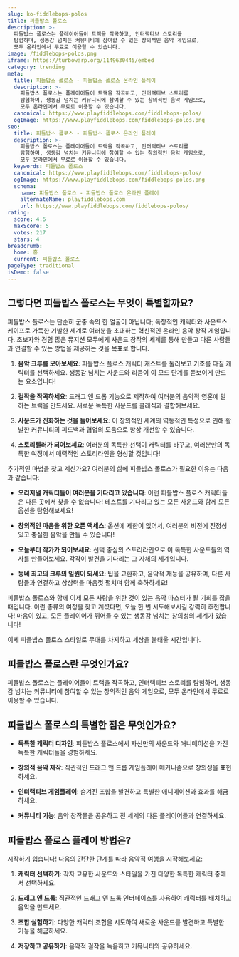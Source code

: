 ```yaml
---
slug: ko-fiddlebops-polos
title: 피들밥스 폴로스
description: >-
  피들밥스 폴로스는 플레이어들이 트랙을 작곡하고, 인터랙티브 스토리를 
  탐험하며, 생동감 넘치는 커뮤니티에 참여할 수 있는 창의적인 음악 게임으로, 
  모두 온라인에서 무료로 이용할 수 있습니다.
image: /fiddlebops-polos.png
iframe: https://turbowarp.org/1149630445/embed
category: trending
meta:
  title: 피들밥스 폴로스 - 피들밥스 폴로스 온라인 플레이
  description: >-
    피들밥스 폴로스는 플레이어들이 트랙을 작곡하고, 인터랙티브 스토리를 
    탐험하며, 생동감 넘치는 커뮤니티에 참여할 수 있는 창의적인 음악 게임으로, 
    모두 온라인에서 무료로 이용할 수 있습니다.
  canonical: https://www.playfiddlebops.com/fiddlebops-polos/
  ogImage: https://www.playfiddlebops.com/fiddlebops-polos.png
seo:
  title: 피들밥스 폴로스 - 피들밥스 폴로스 온라인 플레이
  description: >-
    피들밥스 폴로스는 플레이어들이 트랙을 작곡하고, 인터랙티브 스토리를 
    탐험하며, 생동감 넘치는 커뮤니티에 참여할 수 있는 창의적인 음악 게임으로, 
    모두 온라인에서 무료로 이용할 수 있습니다.
  keywords: 피들밥스 폴로스
  canonical: https://www.playfiddlebops.com/fiddlebops-polos/
  ogImage: https://www.playfiddlebops.com/fiddlebops-polos.png
  schema:
    name: 피들밥스 폴로스 - 피들밥스 폴로스 온라인 플레이
    alternateName: playfiddlebops.com
    url: https://www.playfiddlebops.com/fiddlebops-polos/
rating:
  score: 4.6
  maxScore: 5
  votes: 217
  stars: 4
breadcrumb:
  home: 홈
  current: 피들밥스 폴로스
pageType: traditional
isDemo: false
---
```


## 그렇다면 피들밥스 폴로스는 무엇이 특별할까요?

피들밥스 폴로스는 단순히 군중 속의 한 얼굴이 아닙니다; 독창적인 캐릭터와 사운드스케이프로 가득한 기발한 세계로 여러분을 초대하는 혁신적인 온라인 음악 창작 게임입니다. 초보자와 경험 많은 뮤지션 모두에게 사운드 창작의 세계를 통해 만들고 다른 사람들과 연결할 수 있는 방법을 제공하는 것을 목표로 합니다.

1. **음악 크루를 모아보세요**: 피들밥스 폴로스 캐릭터 캐스트를 둘러보고 기초를 다질 캐릭터를 선택하세요. 생동감 넘치는 사운드와 리듬이 이 모드 단계를 돋보이게 만드는 요소입니다!

2. **걸작을 작곡하세요**: 드래그 앤 드롭 기능으로 제작하여 여러분의 음악적 영혼에 말하는 트랙을 만드세요. 새로운 독특한 사운드를 클래식과 결합해보세요.

3. **사운드가 진화하는 것을 들어보세요**: 이 창의적인 세계의 역동적인 특성으로 인해 활발한 커뮤니티의 피드백과 협업의 도움으로 항상 개선할 수 있습니다.

4. **스토리텔러가 되어보세요**: 여러분의 독특한 선택이 캐릭터를 바꾸고, 여러분만의 독특한 여정에서 매력적인 스토리라인을 형성할 것입니다!

추가적인 마법을 찾고 계신가요? 여러분의 삶에 피들밥스 폴로스가 필요한 이유는 다음과 같습니다:

- **오리지널 캐릭터들이 여러분을 기다리고 있습니다**: 이런 피들밥스 폴로스 캐릭터들은 다른 곳에서 찾을 수 없습니다! 테스트를 기다리고 있는 모든 사운드와 함께 모든 옵션을 탐험해보세요!

- **창의적인 마음을 위한 오픈 액세스**: 옵션에 제한이 없어서, 여러분의 비전에 진정성 있고 충실한 음악을 만들 수 있습니다!

- **오늘부터 작가가 되어보세요**: 선택 중심의 스토리라인으로 이 독특한 사운드들의 역사를 만들어보세요. 각각이 발견을 기다리는 그 자체의 세계입니다.

- **동네 최고의 크루의 일원이 되세요**: 팁을 교환하고, 음악적 재능을 공유하며, 다른 사람들과 연결하고 상상력을 마음껏 펼치며 함께 축하하세요!

피들밥스 폴로스와 함께 이제 모든 사람을 위한 것이 있는 음악 마스터가 될 기회를 잡을 때입니다. 이런 종류의 여정을 찾고 계셨다면, 오늘 한 번 시도해보시길 강력히 추천합니다! 마음이 있고, 모든 플레이어가 뛰어들 수 있는 생동감 넘치는 창의성의 세계가 있습니다!

이제 피들밥스 폴로스 스타일로 무대를 차지하고 세상을 불태울 시간입니다.

## 피들밥스 폴로스란 무엇인가요?

피들밥스 폴로스는 플레이어들이 트랙을 작곡하고, 인터랙티브 스토리를 탐험하며, 생동감 넘치는 커뮤니티에 참여할 수 있는 창의적인 음악 게임으로, 모두 온라인에서 무료로 이용할 수 있습니다.

## 피들밥스 폴로스의 특별한 점은 무엇인가요?

- **독특한 캐릭터 디자인**: 피들밥스 폴로스에서 자신만의 사운드와 애니메이션을 가진 독특한 캐릭터들을 경험하세요.

- **창의적 음악 제작**: 직관적인 드래그 앤 드롭 게임플레이 메커니즘으로 창의성을 표현하세요.

- **인터랙티브 게임플레이**: 숨겨진 조합을 발견하고 특별한 애니메이션과 효과를 해금하세요.

- **커뮤니티 기능**: 음악 창작물을 공유하고 전 세계의 다른 플레이어들과 연결하세요.

## 피들밥스 폴로스 플레이 방법은?

시작하기 쉽습니다! 다음의 간단한 단계를 따라 음악적 여행을 시작해보세요:

1. **캐릭터 선택하기**: 각자 고유한 사운드와 스타일을 가진 다양한 독특한 캐릭터 중에서 선택하세요.

2. **드래그 앤 드롭**: 직관적인 드래그 앤 드롭 인터페이스를 사용하여 캐릭터를 배치하고 음악을 만드세요.

3. **조합 실험하기**: 다양한 캐릭터 조합을 시도하여 새로운 사운드를 발견하고 특별한 기능을 해금하세요.

4. **저장하고 공유하기**: 음악적 걸작을 녹음하고 커뮤니티와 공유하세요.